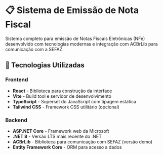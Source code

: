 # 📋 Sistema de Emissão de Nota Fiscal

Sistema completo para emissão de Notas Fiscais Eletrônicas (NFe) desenvolvido com tecnologias modernas e integração com ACBrLib para comunicação com a SEFAZ.

## 🚀 Tecnologias Utilizadas

### Frontend
- **React** - Biblioteca para construção da interface
- **Vite** - Build tool e servidor de desenvolvimento
- **TypeScript** - Superset do JavaScript com tipagem estática
- **Tailwind CSS** - Framework CSS utilitário (opcional)

### Backend
- **ASP.NET Core** - Framework web da Microsoft
- **.NET 8** - Versão LTS mais recente do .NET
- **ACBrLib** - Biblioteca para comunicação com SEFAZ (versão demo)
- **Entity Framework Core** - ORM para acesso a dados

